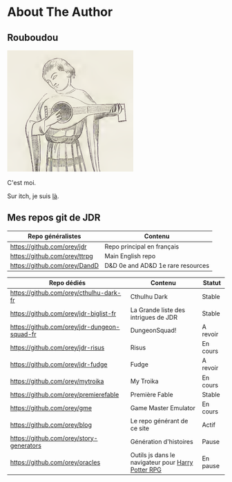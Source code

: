# About The Author

## Rouboudou

![Rouboudou himself!](images/rouboudou.png "Rouboudou himself")

C'est moi.

Sur itch, je suis [là](https://rouboudou.itch.io/).

## Mes repos git de JDR

| Repo généralistes               | Contenu                           |
|---------------------------------|-----------------------------------|
| <https://github.com/orey/jdr>   | Repo principal en français        |
| <https://github.com/orey/ttrpg> | Main English repo                 |
| <https://github.com/orey/DandD> | D&D 0e and AD&D 1e rare resources |


| Repo dédiés                                    | Contenu                                                                                         | Statut   |
|------------------------------------------------|-------------------------------------------------------------------------------------------------|----------|
| <https://github.com/orey/cthulhu-dark-fr>      | Cthulhu Dark                                                                                    | Stable   |
| <https://github.com/orey/jdr-biglist-fr>       | La Grande liste des intrigues de JDR                                                            | Stable   |
| <https://github.com/orey/jdr-dungeon-squad-fr> | DungeonSquad!                                                                                   | A revoir |
| <https://github.com/orey/jdr-risus>            | Risus                                                                                           | En cours |
| <https://github.com/orey/jdr-fudge>            | Fudge                                                                                           | A revoir |
| <https://github.com/orey/mytroika>             | My Troika                                                                                       | En cours |
| <https://github.com/orey/premierefable>        | Première Fable                                                                                  | Stable   |
| <https://github.com/orey/gme>                  | Game Master Emulator                                                                            | En cours |
| <https://github.com/orey/blog>                 | Le repo générant de ce site                                                                     | Actif    |
| <https://github.com/orey/story-generators>     | Génération d'histoires                                                                          | Pause    |
| <https://github.com/orey/oracles>              | Outils js dans le navigateur pour [Harry Potter RPG](https://www.geek-it.org/harry-potter-jdr/) | En pause |



